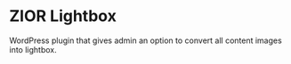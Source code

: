 # ZIOR Lightbox
WordPress plugin that gives admin an option to convert all content images into lightbox.
